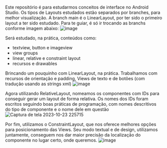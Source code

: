 Este repositório é para estudarmos conceitos de interface no Android Studio.
Os tipos de Layouts estudados estão separados por branches, para melhor visualização.
A branch main é o LinearLayout, por ter sido o primeiro layout a ter sido estudado.
Para te guiar, é só ir trocando as branchs conforme imagem abaixo:
![image](https://github.com/rafaseron/interfacestudy/assets/63885470/f6e4a9d2-e6a1-4c4e-a078-6e523ff3d067)


Será estudado, na prática, conteúdos como:
- textview, button e imageview
- view groups
- linear, relative e constraint layout
- recursos e drawables

Brincando um pouquinho com LinearLayout, na prática. Trabalhamos com recursos de orientação e padding, Views de texto e de botões (com tradução usando as strings xml)
![image](https://github.com/rafaseron/interfacestudy/assets/63885470/ca82c755-d8fe-47ea-a311-9fea14567e16)

Agora utilizando RelativeLayout, nomeamos os componentes com IDs para conseguir gerar um layout de forma relativa. Os nomes dos IDs foram escritos seguindo boas práticas de programação, com nomes descritivos do tipo de componente e o nome dele em questão
![Captura de tela 2023-10-23 225715](https://github.com/rafaseron/interfacestudy/assets/63885470/9c80a76d-b052-44af-8b65-6788b2634c71)

Por fim, utilizamos o ConstraintLayout, que nos oferece melhores opções para posicionamento das Views. Seu modo textual e de design, utilizamos juntamente, conseguem nos dar maior precisão da localização do componente no lugar certo, onde queremos.
![image](https://github.com/rafaseron/interfacestudy/assets/63885470/5d5514e3-c0fe-4bba-bd52-c987d092dc14)



